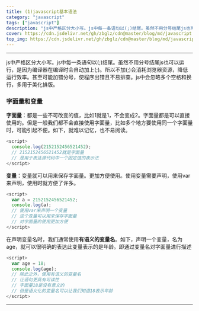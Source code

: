 ```yaml
---
title: (1)javascript基本语法
category: "javascript"
tags: ["javascript"]
description: "js中严格区分大小写。js中每一条语句以(;)结尾。虽然不用分号结尾js也可以运行，是因为编译器在编译时会自动加上(;)。所以不加(;)会消耗浏览器资源，降低运行效率。"
cover: https://cdn.jsdelivr.net/gh/zbglz/cdn@master/blog/md/javascript.svg
top_img: https://cdn.jsdelivr.net/gh/zbglz/cdn@master/blog/md/javascript.svg
---
```


***

js中严格区分大小写。js中每一条语句以(;)结尾。虽然不用分号结尾js也可以运行，是因为编译器在编译时会自动加上(;)。所以不加(;)会消耗浏览器资源，降低运行效率。甚至可能加错分号，使程序出错且不易排查。js中会忽略多个空格和换行，多用于美化排版。

### 字面量和变量

**字面量**：都是一些不可改变的值，比如1就是1，不会变成2。字面量都是可以直接使用的。但是一般我们都不会直接使用字面量，比如多个地方要使用同一个字面量时，可能引起不便。如下，就难以记忆，也不易阅读。


```js js
<script>
  console.log(2152152456521452);
  // 2152152456521452就是字面量
  // 是用于表达源代码中一个固定值的表示法
</script>
```


**变量**：变量就可以用来保存字面量。更加方便使用。使用变量需要声明，使用var来声明，使用时就方便了许多。


```js js
<script>
  var a = 2152152456521452;
  console.log(a);
  // 使用var来声明一个变量
  // 这个变量可以用来保存字面量
  // 对字面量的使用更加方便
</script>
```


在声明变量名时，我们通常使用**有语义的变量名**。如下，声明一个变量，名为age，就可以很明确的表达此变量表示的是年龄。即通过变量名对字面量进行描述


```js js
<script>
  var age = 18;
  console.log(age);
  // 除此之外，使用有语义的变量名
  // 让语句更具有可读性
  // 字面量18是没有意义的
  // 但是语义化的变量名可以让我们知道18表示年龄
</script>
```


***